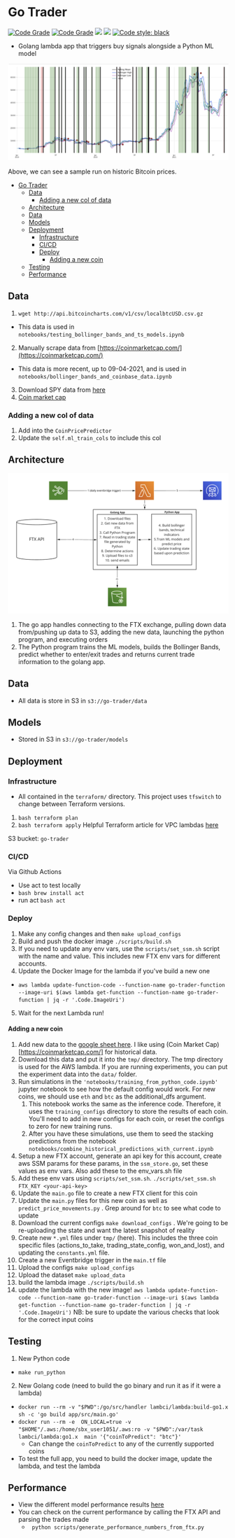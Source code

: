 
# Go Trader

[![Code Grade](https://api.codiga.io/project/30096/score/svg)](https://www.codiga.io)
[![Code Grade](https://api.codiga.io/project/30096/status/svg)](https://www.codiga.io)
<a href="https://codeclimate.com/github/jonhilgart22/go-trader/maintainability"><img src="https://api.codeclimate.com/v1/badges/15df26e8f0d53546f16e/maintainability" /></a>
<a href="https://codeclimate.com/github/jonhilgart22/go-trader/test_coverage"><img src="https://api.codeclimate.com/v1/badges/15df26e8f0d53546f16e/test_coverage" /></a>
[![Code style: black](https://img.shields.io/badge/code%20style-black-000000.svg)](https://github.com/psf/black)

- Golang lambda app that triggers buy signals alongside a Python ML model

![bollinger](media/bollinger.png)

Above, we can see a sample run on historic Bitcoin prices.

- [Go Trader](#go-trader)
  - [Data](#data)
    - [Adding a new col of data](#adding-a-new-col-of-data)
  - [Architecture](#architecture)
  - [Data](#data-1)
  - [Models](#models)
  - [Deployment](#deployment)
    - [Infrastructure](#infrastructure)
    - [CI/CD](#cicd)
    - [Deploy](#deploy)
      - [Adding a new coin](#adding-a-new-coin)
  - [Testing](#testing)
  - [Performance](#performance)

## Data

1. `wget http://api.bitcoincharts.com/v1/csv/localbtcUSD.csv.gz`
- This data is used in `notebooks/testing_bollinger_bands_and_ts_models.ipynb`
2. Manually scrape data from [https://coinmarketcap.com/](https://coinmarketcap.com/)
- This data is more recent, up to 09-04-2021, and is used in `notebooks/bollinger_bands_and_coinbase_data.ipynb`
3. Download SPY data from [here](https://www.nasdaq.com/market-activity/funds-and-etfs/spy/historical)
4. [Coin market cap ](https://coinmarketcap.com/)

### Adding a new col of data

1. Add into the `CoinPricePredictor`
2. Update the `self.ml_train_cols` to include this col

## Architecture

![atchitecture](media/architecture.png)

1. The go app handles connecting to the FTX exchange, pulling down data from/pushing up data to  S3, adding the new data, launching the python program, and executing orders
2. The Python program trains the ML models, builds the Bollinger Bands, predict whether to enter/exit trades and returns current trade information to the golang app.

## Data

- All data is store in S3 in `s3://go-trader/data`

## Models

- Stored in S3 in `s3://go-trader/models`

## Deployment

### Infrastructure

- All contained in the `terraform/` directory. This project uses   `tfswitch` to change between Terraform versions.
1. `bash terraform plan`
2. `bash terraform apply`
Helpful Terraform article for VPC lambdas [here](https://www.maxivanov.io/deploy-aws-lambda-to-vpc-with-terraform/)

S3 bucket: `go-trader`


### CI/CD

Via Github Actions
- Use act to test locally
- `bash brew install act`
- run act `bash act`

### Deploy

1. Make any config changes and then `make upload_configs`
2. Build and push the docker image `./scripts/build.sh`
3. If you need to update any env vars, use the `scripts/set_ssm.sh` script with the name and value. This includes new FTX env vars for different accounts.
4. Update the Docker Image for the lambda if you've build a new one
- `aws lambda update-function-code --function-name go-trader-function --image-uri $(aws lambda get-function --function-name go-trader-function | jq -r '.Code.ImageUri')`
5. Wait for the next Lambda run!

#### Adding a new coin

1. Add new data to the [google sheet here](https://docs.google.com/spreadsheets/d/1fBvirRK7m17jYj0t1yO6Jagq_aFjQvJ5EApnHOZQz20/edit#gid=114347281). I like using (Coin Market Cap)[https://coinmarketcap.com/] for historical data.
2. Download this data and put it into the `tmp/` directory. The tmp directory is used for the AWS lambda. If you are running experiments, you can put the experiment data into the `data/` folder.
3. Run simulations in the `'notebooks/training_from_python_code.ipynb'` jupyter notebook to see how the default config would work. For new coins, we should use `eth` and `btc` as the additional_dfs argument.
   1. This notebook works the same as the inference code. Therefore, it uses the `training_configs` directory to store the results of each coin. You'll need to add in new configs for each coin, or reset the configs to zero for new training runs.
   2. After you have these simulations, use them to seed the stacking predictions from the notebook `notebooks/combine_historical_predictions_with_current.ipynb`
4. Setup a new FTX account, generate an api key for this account, create aws SSM params for these params, in the `ssm_store.go`, set these values as env vars. Also add these to the env_vars.sh file
5. Add these env vars using `scripts/set_ssm.sh`. `./scripts/set_ssm.sh FTX_KEY <your-api-key>`
6. Update the `main.go` file to create a new FTX client for this coin
7. Update the `main.py` files for this new coin as well as `predict_price_movements.py` . Grep around for `btc` to see what code to update
8. Download the current configs `make download_configs` . We're going to be re-uploading the state and want the latest snapshot of reality
9.  Create new `*.yml` files under `tmp/` (here). This includes the three coin specific files (actions_to_take, trading_state_config, won_and_lost), and updating the `constants.yml` file.
10. Create a new Eventbridge trigger in the `main.tf` file
11. Upload the configs `make upload_configs`
12. Upload the dataset `make upload_data`
13.  build the lambda image `./scripts/build.sh`
14. update the lambda with the new image!
`aws lambda update-function-code --function-name go-trader-function --image-uri $(aws lambda get-function --function-name go-trader-function | jq -r '.Code.ImageUri')`
NB: be sure to update the various checks that look for the correct input coins

## Testing

1. New Python code
- `make run_python`
2. New Golang code (need to build the go binary and run it as if it were a lambda)
- `docker run --rm -v "$PWD":/go/src/handler lambci/lambda:build-go1.x sh -c 'go build app/src/main.go'`
- `docker run --rm -e  ON_LOCAL=true -v "$HOME"/.aws:/home/sbx_user1051/.aws:ro -v "$PWD":/var/task lambci/lambda:go1.x  main '{"coinToPredict": "btc"}'`
    - Can change the `coinToPredict` to any of the currently supported coins
- To test the full app, you need to build the docker image, update the lambda, and test the lambda

## Performance

- View the different model performance results [here](https://docs.google.com/spreadsheets/d/1xEaxfYBcXNcGN71LAj_Yw-EDEifm_MficTvFqpLUR3s/edit?usp=sharing)
- You can check on the current performance by calling the FTX API and parsing the trades made
  - ` python scripts/generate_performance_numbers_from_ftx.py`
